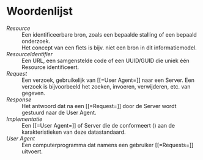 # Woordenlijst

<dl data-sort>

<dt><dfn>Resource
<dd>Een identificeerbare bron, zoals een bepaalde stalling of een bepaald onderzoek.
<dd>Het concept van een fiets is bijv. niet een bron in dit informatiemodel.

<dt><dfn>ResourceIdentifier
<dd>Een URL, een samgenstelde code of een UUID/GUID die uniek één Resource identificeert.

<dt><dfn>Request
<dd>Een verzoek, gebruikelijk van [[=User Agent=]] naar een Server. 
Een verzoek is bijvoorbeeld het zoeken, invoeren, verwijderen, etc. van gegeven.

<dt><dfn>Response
<dd>Het antwoord dat na een [[=Request=]] door de Server wordt gestuurd naar de User Agent.

<dt><dfn>Implementatie
<dd>Een [[=User Agent=]] of Server die de conformeert (<a href='#conformance'></a>) aan de karakteristieken van deze datastandaard.

<dt><dfn>User Agent
<dd>Een computerprogramma dat namens een gebruiker [[=Requests=]] uitvoert.

</dd>
</dl>
